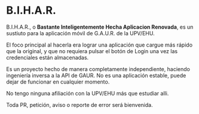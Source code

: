 # B.I.H.A.R.

B.I.H.A.R., o **Bastante Inteligentemente Hecha Aplicacion Renovada**, es un sustiuto para la aplicación móvil
de G.A.U.R. de la UPV/EHU.

El foco principal al hacerla era lograr una aplicación que cargue más rápido que la original,
y que no requiera pulsar el botón de Login una vez las credenciales están almacenadas.

Es un proyecto hecho de manera completamente independiente, haciendo ingeniería inversa a la API de GAUR.
No es una aplicación estable, puede dejar de funcionar en cualquier momento.

No tengo ninguna afiliación con la UPV/EHU más que estudiar alli.  

Toda PR, petición, aviso o reporte de error será bienvenida.